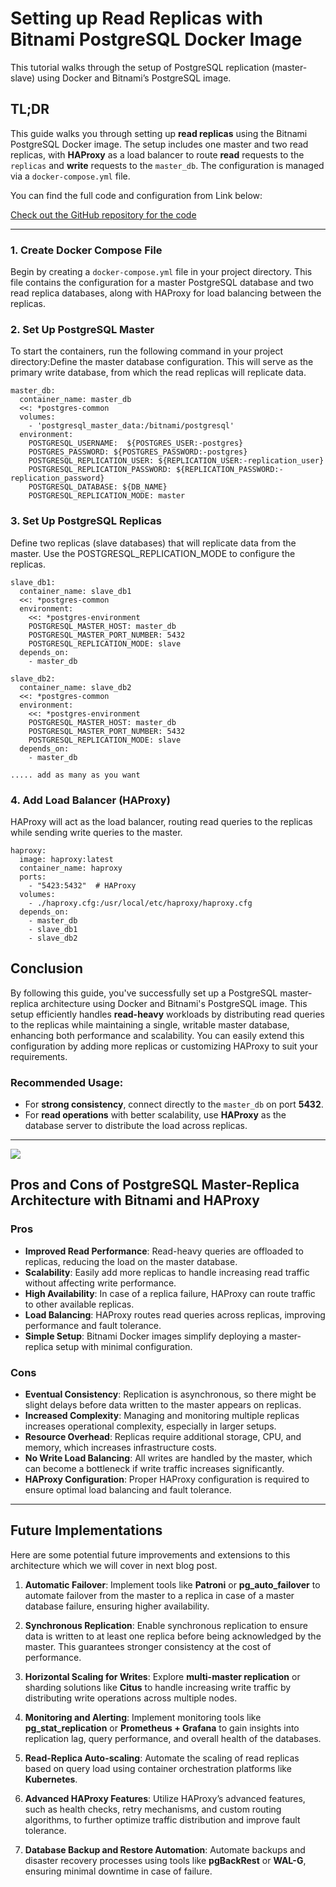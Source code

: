# Setting up Read Replicas with Bitnami PostgreSQL Docker Image

This tutorial walks through the setup of PostgreSQL replication (master-slave) using Docker and Bitnami’s PostgreSQL image.

## TL;DR

This guide walks you through setting up **read replicas** using the Bitnami PostgreSQL Docker image. The setup includes one master and two read replicas, with **HAProxy** as a load balancer to route **read** requests to the `replicas` and **write** requests to the `master_db`. The configuration is managed via a `docker-compose.yml` file.

You can find the full code and configuration from Link below:

[Check out the GitHub repository for the code](https://github.com/your-username/your-repo-link)

---

### 1. Create Docker Compose File
Begin by creating a `docker-compose.yml` file in your project directory. This file contains the configuration for a master PostgreSQL database and two read replica databases, along with HAProxy for load balancing between the replicas.


### 2. Set Up PostgreSQL Master
To start the containers, run the following command in your project directory:Define the master database configuration. This will serve as the primary write database, from which the read replicas will replicate data.

```
master_db:
  container_name: master_db
  <<: *postgres-common
  volumes:
    - 'postgresql_master_data:/bitnami/postgresql'
  environment:
    POSTGRESQL_USERNAME:  ${POSTGRES_USER:-postgres}
    POSTGRES_PASSWORD: ${POSTGRES_PASSWORD:-postgres}
    POSTGRESQL_REPLICATION_USER: ${REPLICATION_USER:-replication_user}
    POSTGRESQL_REPLICATION_PASSWORD: ${REPLICATION_PASSWORD:-replication_password}
    POSTGRESQL_DATABASE: ${DB_NAME}
    POSTGRESQL_REPLICATION_MODE: master
```


### 3. Set Up PostgreSQL Replicas
Define two replicas (slave databases) that will replicate data from the master. Use the POSTGRESQL_REPLICATION_MODE to configure the replicas.
```
slave_db1:
  container_name: slave_db1
  <<: *postgres-common
  environment:
    <<: *postgres-environment
    POSTGRESQL_MASTER_HOST: master_db
    POSTGRESQL_MASTER_PORT_NUMBER: 5432
    POSTGRESQL_REPLICATION_MODE: slave
  depends_on:
    - master_db

slave_db2:
  container_name: slave_db2
  <<: *postgres-common
  environment:
    <<: *postgres-environment
    POSTGRESQL_MASTER_HOST: master_db
    POSTGRESQL_MASTER_PORT_NUMBER: 5432
    POSTGRESQL_REPLICATION_MODE: slave
  depends_on:
    - master_db

..... add as many as you want
```

### 4. Add Load Balancer (HAProxy)
HAProxy will act as the load balancer, routing read queries to the replicas while sending write queries to the master.

```
haproxy:
  image: haproxy:latest
  container_name: haproxy
  ports:
    - "5423:5432"  # HAProxy
  volumes:
    - ./haproxy.cfg:/usr/local/etc/haproxy/haproxy.cfg
  depends_on:
    - master_db
    - slave_db1
    - slave_db2
```

## Conclusion

By following this guide, you've successfully set up a PostgreSQL master-replica architecture using Docker and Bitnami's PostgreSQL image. This setup efficiently handles **read-heavy** workloads by distributing read queries to the replicas while maintaining a single, writable master database, enhancing both performance and scalability. You can easily extend this configuration by adding more replicas or customizing HAProxy to suit your requirements.

### Recommended Usage:
- For **strong consistency**, connect directly to the `master_db` on port **5432**.
- For **read operations** with better scalability, use **HAProxy** as the database server to distribute the load across replicas.

---
<image name="designed" src="./design.webp" />

## Pros and Cons of PostgreSQL Master-Replica Architecture with Bitnami and HAProxy

### Pros
- **Improved Read Performance**: Read-heavy queries are offloaded to replicas, reducing the load on the master database.
- **Scalability**: Easily add more replicas to handle increasing read traffic without affecting write performance.
- **High Availability**: In case of a replica failure, HAProxy can route traffic to other available replicas.
- **Load Balancing**: HAProxy routes read queries across replicas, improving performance and fault tolerance.
- **Simple Setup**: Bitnami Docker images simplify deploying a master-replica setup with minimal configuration.

### Cons
- **Eventual Consistency**: Replication is asynchronous, so there might be slight delays before data written to the master appears on replicas.
- **Increased Complexity**: Managing and monitoring multiple replicas increases operational complexity, especially in larger setups.
- **Resource Overhead**: Replicas require additional storage, CPU, and memory, which increases infrastructure costs.
- **No Write Load Balancing**: All writes are handled by the master, which can become a bottleneck if write traffic increases significantly.
- **HAProxy Configuration**: Proper HAProxy configuration is required to ensure optimal load balancing and fault tolerance.

---

## Future Implementations

Here are some potential future improvements and extensions to this architecture which we will cover in next blog post.

1. **Automatic Failover**: Implement tools like **Patroni** or **pg_auto_failover** to automate failover from the master to a replica in case of a master database failure, ensuring higher availability.
   
2. **Synchronous Replication**: Enable synchronous replication to ensure data is written to at least one replica before being acknowledged by the master. This guarantees stronger consistency at the cost of performance.

3. **Horizontal Scaling for Writes**: Explore **multi-master replication** or sharding solutions like **Citus** to handle increasing write traffic by distributing write operations across multiple nodes.

4. **Monitoring and Alerting**: Implement monitoring tools like **pg_stat_replication** or **Prometheus + Grafana** to gain insights into replication lag, query performance, and overall health of the databases.

5. **Read-Replica Auto-scaling**: Automate the scaling of read replicas based on query load using container orchestration platforms like **Kubernetes**.

6. **Advanced HAProxy Features**: Utilize HAProxy’s advanced features, such as health checks, retry mechanisms, and custom routing algorithms, to further optimize traffic distribution and improve fault tolerance.

7. **Database Backup and Restore Automation**: Automate backups and disaster recovery processes using tools like **pgBackRest** or **WAL-G**, ensuring minimal downtime in case of failure.
